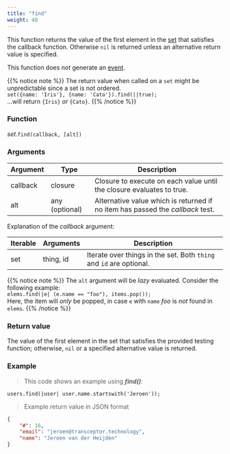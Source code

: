```yaml
---
title: "find"
weight: 48
---
```


This function returns the value of the first element in the [set](..) that satisfies the callback function.
Otherwise `nil` is returned unless an alternative return value is specified.

This function does *not* generate an [event](../../../overview/events).

{{% notice note %}}
The return value when called on a `set` might be unpredictable since a set is not ordered. \
`set({name: 'Iris'}, {name: 'Cato'}).find(||true);` \
...will return `{Iris}` *or* ``{Cato}``.
{{% /notice %}}

### Function

*set*.`find(callback, [alt])`

### Arguments

Argument | Type | Description
-------- | ---- | -----------
callback | closure | Closure to execute on each value until the closure evaluates to true.
alt | any (optional) | Alternative value which is returned if no item has passed the *callback* test.

Explanation of the *callback* argument:

Iterable | Arguments   | Description
-------- | ----------- | -----------
set      | thing, id   | Iterate over things in the set. Both `thing` and `id` are optional.

{{% notice note %}}
The `alt` argument will be *lazy* evaluated. Consider the following example: \
`elems.find(|e| (e.name == "foo"), items.pop());` \
Here, the item will *only* be popped, in case `e` with `name` *foo* is *not* found in `elems`.
{{% /notice %}}

### Return value

The value of the first element in the set that satisfies the provided testing function;
otherwise, `nil` or a specified alternative value is returned.

### Example

> This code shows an example using ***find()***:

```thingsdb,syntax_only
users.find(|user| user.name.startswith('Jeroen'));
```

> Example return value in JSON format

```json
{
    "#": 16,
    "email": "jeroen@transceptor.technology",
    "name": "Jeroen van der Heijden"
}
```
